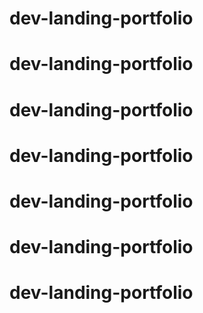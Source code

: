# dev-landing-portfolio
# dev-landing-portfolio
# dev-landing-portfolio
# dev-landing-portfolio
# dev-landing-portfolio
# dev-landing-portfolio
# dev-landing-portfolio
